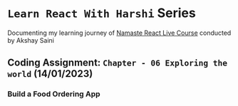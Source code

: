 # `Learn React With Harshi` Series 
   Documenting my learning journey of [Namaste React Live Course](https://learn.namastedev.com/) conducted by Akshay Saini

## Coding Assignment: `Chapter - 06 Exploring the world` (14/01/2023)

### Build a Food Ordering App 

